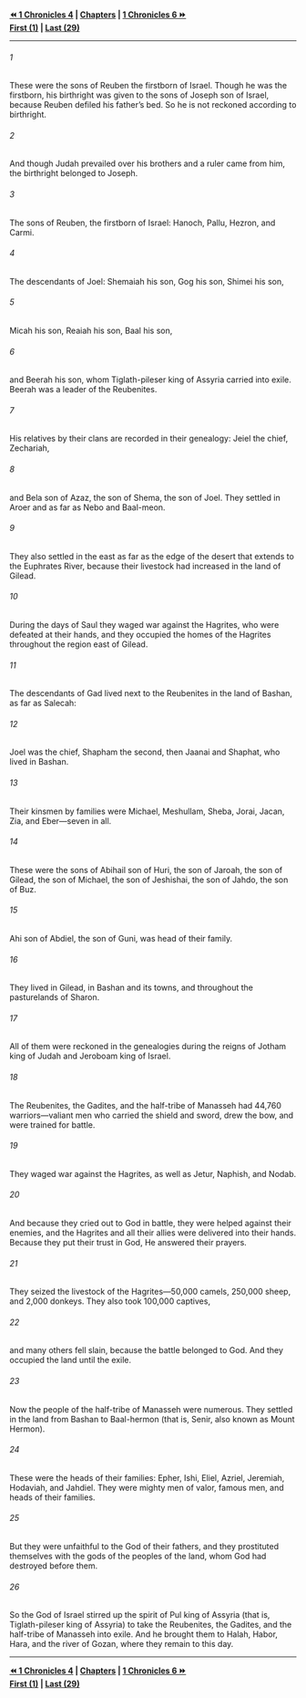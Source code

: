   
**[⏪ 1 Chronicles 4](./1%20Chronicles%204.md) | [Chapters](./_index.md) | [1 Chronicles 6 ⏩](./1%20Chronicles%206.md)**  
**[First (1)](./1%20Chronicles%201.md) | [Last (29)](./1%20Chronicles%2029.md)**  
  
---  
  
###### 1  
These were the sons of Reuben the firstborn of Israel. Though he was the firstborn, his birthright was given to the sons of Joseph son of Israel, because Reuben defiled his father’s bed. So he is not reckoned according to birthright.  
  
###### 2  
And though Judah prevailed over his brothers and a ruler came from him, the birthright belonged to Joseph.  
  
###### 3  
The sons of Reuben, the firstborn of Israel: Hanoch, Pallu, Hezron, and Carmi.  
  
###### 4  
The descendants of Joel: Shemaiah his son, Gog his son, Shimei his son,  
  
###### 5  
Micah his son, Reaiah his son, Baal his son,  
  
###### 6  
and Beerah his son, whom Tiglath-pileser king of Assyria carried into exile. Beerah was a leader of the Reubenites.  
  
###### 7  
His relatives by their clans are recorded in their genealogy: Jeiel the chief, Zechariah,  
  
###### 8  
and Bela son of Azaz, the son of Shema, the son of Joel. They settled in Aroer and as far as Nebo and Baal-meon.  
  
###### 9  
They also settled in the east as far as the edge of the desert that extends to the Euphrates River, because their livestock had increased in the land of Gilead.  
  
###### 10  
During the days of Saul they waged war against the Hagrites, who were defeated at their hands, and they occupied the homes of the Hagrites throughout the region east of Gilead.  
  
###### 11  
The descendants of Gad lived next to the Reubenites in the land of Bashan, as far as Salecah:  
  
###### 12  
Joel was the chief, Shapham the second, then Jaanai and Shaphat, who lived in Bashan.  
  
###### 13  
Their kinsmen by families were Michael, Meshullam, Sheba, Jorai, Jacan, Zia, and Eber—seven in all.  
  
###### 14  
These were the sons of Abihail son of Huri, the son of Jaroah, the son of Gilead, the son of Michael, the son of Jeshishai, the son of Jahdo, the son of Buz.  
  
###### 15  
Ahi son of Abdiel, the son of Guni, was head of their family.  
  
###### 16  
They lived in Gilead, in Bashan and its towns, and throughout the pasturelands of Sharon.  
  
###### 17  
All of them were reckoned in the genealogies during the reigns of Jotham king of Judah and Jeroboam king of Israel.  
  
###### 18  
The Reubenites, the Gadites, and the half-tribe of Manasseh had 44,760 warriors—valiant men who carried the shield and sword, drew the bow, and were trained for battle.  
  
###### 19  
They waged war against the Hagrites, as well as Jetur, Naphish, and Nodab.  
  
###### 20  
And because they cried out to God in battle, they were helped against their enemies, and the Hagrites and all their allies were delivered into their hands. Because they put their trust in God, He answered their prayers.  
  
###### 21  
They seized the livestock of the Hagrites—50,000 camels, 250,000 sheep, and 2,000 donkeys. They also took 100,000 captives,  
  
###### 22  
and many others fell slain, because the battle belonged to God. And they occupied the land until the exile.  
  
###### 23  
Now the people of the half-tribe of Manasseh were numerous. They settled in the land from Bashan to Baal-hermon (that is, Senir, also known as Mount Hermon).  
  
###### 24  
These were the heads of their families: Epher, Ishi, Eliel, Azriel, Jeremiah, Hodaviah, and Jahdiel. They were mighty men of valor, famous men, and heads of their families.  
  
###### 25  
But they were unfaithful to the God of their fathers, and they prostituted themselves with the gods of the peoples of the land, whom God had destroyed before them.  
  
###### 26  
So the God of Israel stirred up the spirit of Pul king of Assyria (that is, Tiglath-pileser king of Assyria) to take the Reubenites, the Gadites, and the half-tribe of Manasseh into exile. And he brought them to Halah, Habor, Hara, and the river of Gozan, where they remain to this day.  
  
  
---  
  
**[⏪ 1 Chronicles 4](./1%20Chronicles%204.md) | [Chapters](./_index.md) | [1 Chronicles 6 ⏩](./1%20Chronicles%206.md)**  
**[First (1)](./1%20Chronicles%201.md) | [Last (29)](./1%20Chronicles%2029.md)**  
  
